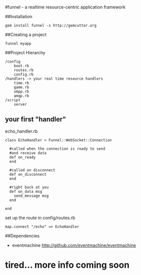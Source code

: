 #funnel - a realtime resource-centric application framework

##Installation

	gem install funnel -s http://gemcutter.org

##Creating a project

	funnel myapp

##Project Hierarchy

	/config
		boot.rb
		routes.rb
		config.rb
	/handlers -> your real time resource handlers
		time.rb 
		game.rb
		xmpp.rb
		amqp.rb
	/script
		server
	

## your first "handler"

echo_handler.rb

	class EchoHandler < Funnel::WebSocket::Connection

	  #called when the connection is ready to send
	  #and receive data
	  def on_ready
	  end

      #called on disconnect
	  def on_disconnect
	  end

      #right back at you
	  def on_data msg
	    send_message msg
	  end

	end

set up the route in config/routes.rb

	map.connect "/echo" => EchoHandler

##Dependencies
- eventmachine http://github.com/eventmachine/eventmachine


# tired... more info coming soon